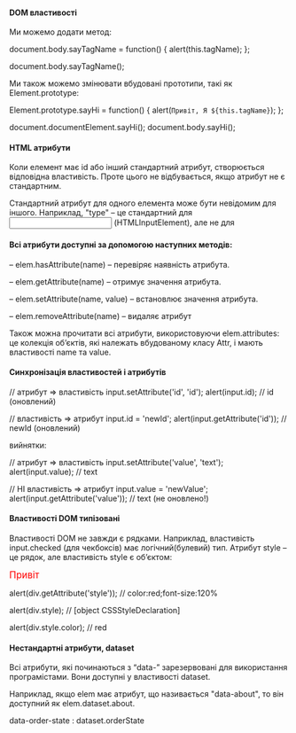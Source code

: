 #### DOM властивості

Ми  можемо додати метод:

document.body.sayTagName = function() {
  alert(this.tagName);
};

document.body.sayTagName();

Ми також можемо змінювати вбудовані прототипи, такі як Element.prototype:

Element.prototype.sayHi = function() {
  alert(`Привіт, Я ${this.tagName}`);
};

document.documentElement.sayHi(); 
document.body.sayHi();

#### HTML атрибути

 Коли елемент має id або інший стандартний атрибут, створюється відповідна властивість. Проте цього не відбувається, якщо атрибут не є стандартним.

Стандартний атрибут для одного елемента може бути невідомим для іншого. Наприклад, "type" – це стандартний для <input> (HTMLInputElement), але не для <body>


#### Всі атрибути доступні за допомогою наступних методів:

– elem.hasAttribute(name) – перевіряє наявність атрибута.

– elem.getAttribute(name) – отримує значення атрибута.

– elem.setAttribute(name, value) – встановлює значення атрибута.

– elem.removeAttribute(name) – видаляє атрибут

Також можна прочитати всі атрибути, використовуючи elem.attributes: це колекція об’єктів, які належать вбудованому класу Attr, і мають властивості name та value.

#### Синхронізація властивостей і атрибутів

 // атрибут => властивість
  input.setAttribute('id', 'id');
  alert(input.id); // id (оновлений)

  // властивість => атрибут
  input.id = 'newId';
  alert(input.getAttribute('id')); // newId (оновлений)

вийнятки: 

  // атрибут => властивість
  input.setAttribute('value', 'text');
  alert(input.value); // text

  // НІ властивість => атрибут
  input.value = 'newValue';
  alert(input.getAttribute('value')); // text (не оновлено!)

####  Властивості DOM типізовані

Властивості DOM не завжди є рядками. Наприклад, властивість input.checked (для чекбоксів) має логічний(булевий) тип. Атрибут style – це рядок, але властивість style є об’єктом:

<div id="div" style="color:red;font-size:120%">Привіт</div>

 alert(div.getAttribute('style')); // color:red;font-size:120%

 alert(div.style); // [object CSSStyleDeclaration]

alert(div.style.color); // red

#### Нестандартні атрибути, dataset

Всі атрибути, які починаються з “data-” зарезервовані для використання програмістами. Вони доступні у властивості dataset.

Наприклад, якщо elem має атрибут, що називається "data-about", то він доступний як elem.dataset.about.

 data-order-state : dataset.orderState